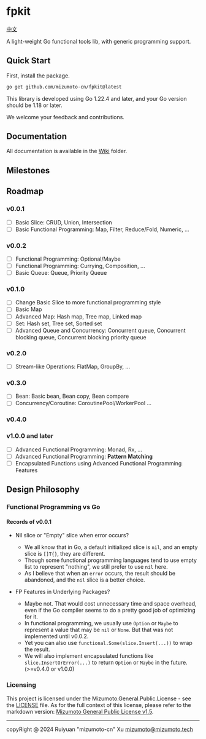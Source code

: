 # fpkit

[中文](./README_zh.md)

A light-weight Go functional tools lib, with generic programming support.

## Quick Start

First, install the package.

```bash
go get github.com/mizumoto-cn/fpkit@latest
```

This library is developed using Go 1.22.4 and later, and your Go version should be 1.18 or later.

We welcome your feedback and contributions.

## Documentation

All documentation is available in the [Wiki](./Wiki/) folder.

## Milestones

## Roadmap

### v0.0.1

- [ ] Basic Slice: CRUD, Union, Intersection
- [ ] Basic Functional Programming: Map, Filter, Reduce/Fold, Numeric, ...

### v0.0.2

- [ ] Functional Programming: Optional/Maybe
- [ ] Functional Programming: Currying, Composition, ...
- [ ] Basic Queue: Queue, Priority Queue

### v0.1.0

- [ ] Change Basic Slice to more functional programming style
- [ ] Basic Map
- [ ] Advanced Map: Hash map, Tree map, Linked map
- [ ] Set: Hash set, Tree set, Sorted set
- [ ] Advanced Queue and Concurrency: Concurrent queue, Concurrent blocking queue, Concurrent blocking priority queue

### v0.2.0

- [ ] Stream-like Operations: FlatMap, GroupBy, ...
  
### v0.3.0

- [ ] Bean: Basic bean, Bean copy, Bean compare
- [ ] Concurrency/Coroutine: CoroutinePool/WorkerPool ...

### v0.4.0

### v1.0.0 and later

- [ ] Advanced Functional Programming: Monad, Rx, ...
- [ ] Advanced Functional Programming: **Pattern Matching**
- [ ] Encapsulated Functions using Advanced Functional Programming Features

## Design Philosophy

### Functional Programming vs Go

#### Records of v0.0.1

- Nil slice or "Empty" slice when error occurs?
  - We all know that in Go, a default initialized slice is `nil`, and an empty slice is `[]T{}`, they are different.
  - Though some functional programming languages tend to use empty list to represent "nothing", we still prefer to use `nil` here.
  - As I believe that when an `error` occurs, the result should be abandoned, and the `nil` slice is a better choice.

- FP Features in Underlying Packages?
  - Maybe not. That would cost unnecessary time and space overhead, even if the Go compiler seems to do a pretty good job of optimizing for it.
  - In functional programming, we usually use `Option` or `Maybe` to represent a value that may be `nil` or `None`. But that was not implemented until v0.0.2.
  - Yet you can also use `functional.Some(slice.Insert(...))` to wrap the result.
  - We will also implement encapsulated functions like `slice.InsertOrError(...)` to return `Option` or `Maybe` in the future.(>=v0.4.0 or v1.0.0)

### Licensing

This project is licensed under the Mizumoto.General.Public.License - see the [LICENSE](./LICENSE) file.
As for the full context of this license, please refer to the markdown version: [Mizumoto General Public License v1.5](./licensing/Mizumoto.General.Public.License.v1.5.md).

---

copyRight @ 2024 Ruiyuan "mizumoto-cn" Xu <mizumoto@mizumoto.tech>
